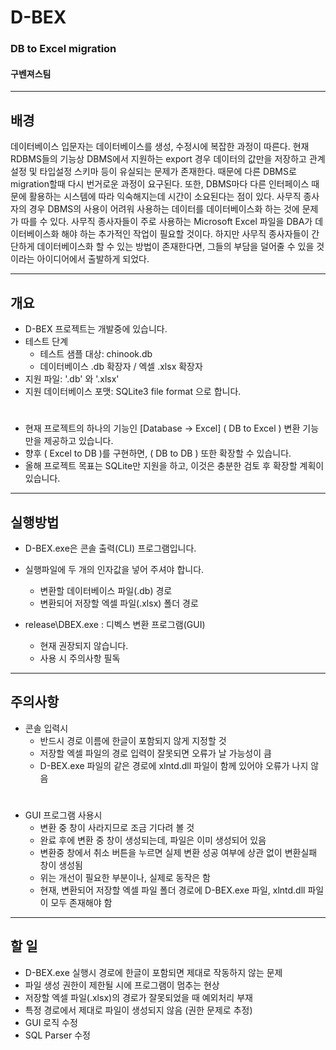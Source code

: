 # D-BEX  
### DB to Excel migration
#### 구벤져스팀
------------
## 배경

 데이터베이스 입문자는 데이터베이스를 생성, 수정시에 복잡한 과정이 따른다.
 현재 RDBMS들의 기능상 DBMS에서 지원하는 export 경우 데이터의 값만을 저장하고 관계설정 및 타입설정 스키마 등이 유실되는 문제가 존재한다.
 때문에 다른 DBMS로 migration할때 다시 번거로운 과정이 요구된다.
 또한, DBMS마다 다른 인터페이스 때문에 활용하는 시스템에 따라 익숙해지는데 시간이 소요된다는 점이 있다.
 사무직 종사자의 경우 DBMS의 사용이 어려워 사용하는 데이터를 데이터베이스화 하는 것에 문제가 따를 수 있다.
 사무직 종사자들이 주로 사용하는 Microsoft Excel 파일을 DBA가 데이터베이스화 해야 하는 추가적인 작업이 필요할 것이다.
 하지만 사무직 종사자들이 간단하게 데이터베이스화 할 수 있는 방법이 존재한다면, 그들의 부담을 덜어줄 수 있을 것이라는 아이디어에서 출발하게 되었다.
 
----------
## 개요
- D-BEX 프로젝트는 개발중에 있습니다.
- 테스트 단계
  - 테스트 샘플 대상: chinook.db
  - 데이터베이스 .db 확장자 / 엑셀 .xlsx 확장자
- 지원 파일: '.db' 와 '.xlsx'
- 지원 데이터베이스 포맷: SQLite3 file format 으로 합니다.
#
- 현재 프로젝트의 하나의 기능인 [Database -> Excel] ( DB to Excel ) 변환 기능만을 제공하고 있습니다.
- 향후 ( Excel to DB )를 구현하면, ( DB to DB ) 또한 확장할 수 있습니다.
- 올해 프로젝트 목표는 SQLite만 지원을 하고, 이것은 충분한 검토 후 확장할 계획이 있습니다.
---------------
## 실행방법
- D-BEX.exe은 콘솔 출력(CLI) 프로그램입니다.
- 실행파일에 두 개의 인자값을 넣어 주셔야 합니다.
  - 변환할 데이터베이스 파일(.db) 경로
  - 변환되어 저장할 엑셀 파일(.xlsx) 폴더 경로

- release\DBEX.exe : 디벡스 변환 프로그램(GUI)
  - 현재 권장되지 않습니다.
  - 사용 시 주의사항 필독
-------------------
## 주의사항
- 콘솔 입력시
  - 반드시 경로 이름에 한글이 포함되지 않게 지정할 것
  - 저장할 엑셀 파일의 경로 입력이 잘못되면 오류가 날 가능성이 큼
  - D-BEX.exe 파일의 같은 경로에 xlntd.dll 파일이 함께 있어야 오류가 나지 않음
#
- GUI 프로그램 사용시
  - 변환 중 창이 사라지므로 조금 기다려 볼 것
  - 완료 후에 변환 중 창이 생성되는데, 파일은 이미 생성되어 있음
  - 변환중 창에서 취소 버튼을 누르면 실제 변환 성공 여부에 상관 없이 변환실패 창이 생성됨
  - 위는 개선이 필요한 부분이나, 실제로 동작은 함
  - 현재, 변환되어 저장할 엑셀 파일 폴더 경로에 D-BEX.exe 파일, xlntd.dll 파일이 모두 존재해야 함
----------------------------
## 할 일
- D-BEX.exe 실행시 경로에 한글이 포함되면 제대로 작동하지 않는 문제
- 파일 생성 권한이 제한될 시에 프로그램이 멈추는 현상
- 저장할 엑셀 파일(.xlsx)의 경로가 잘못되었을 때 예외처리 부재
- 특정 경로에서 제대로 파일이 생성되지 않음 (권한 문제로 추정)
- GUI 로직 수정
- SQL Parser 수정
